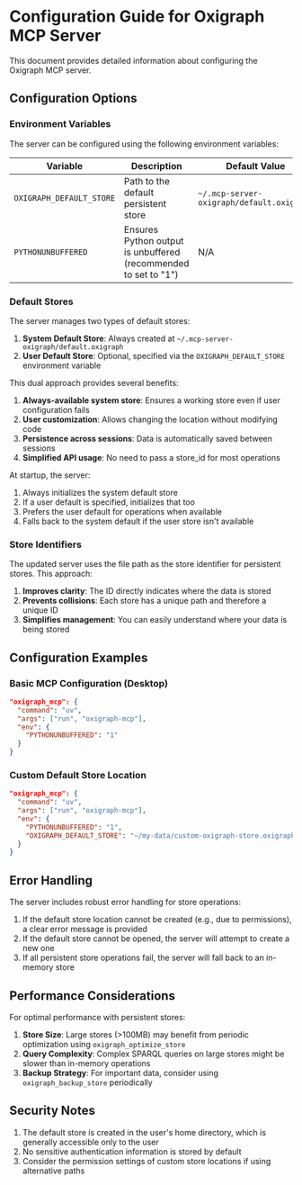 # Configuration Guide for Oxigraph MCP Server

This document provides detailed information about configuring the Oxigraph MCP server.

## Configuration Options

### Environment Variables

The server can be configured using the following environment variables:

| Variable | Description | Default Value |
|----------|-------------|---------------|
| `OXIGRAPH_DEFAULT_STORE` | Path to the default persistent store | `~/.mcp-server-oxigraph/default.oxigraph` |
| `PYTHONUNBUFFERED` | Ensures Python output is unbuffered (recommended to set to "1") | N/A |

### Default Stores

The server manages two types of default stores:

1. **System Default Store**: Always created at `~/.mcp-server-oxigraph/default.oxigraph`
2. **User Default Store**: Optional, specified via the `OXIGRAPH_DEFAULT_STORE` environment variable

This dual approach provides several benefits:

1. **Always-available system store**: Ensures a working store even if user configuration fails
2. **User customization**: Allows changing the location without modifying code
3. **Persistence across sessions**: Data is automatically saved between sessions
4. **Simplified API usage**: No need to pass a store_id for most operations

At startup, the server:
1. Always initializes the system default store
2. If a user default is specified, initializes that too
3. Prefers the user default for operations when available
4. Falls back to the system default if the user store isn't available

### Store Identifiers

The updated server uses the file path as the store identifier for persistent stores. This approach:

1. **Improves clarity**: The ID directly indicates where the data is stored
2. **Prevents collisions**: Each store has a unique path and therefore a unique ID
3. **Simplifies management**: You can easily understand where your data is being stored

## Configuration Examples

### Basic MCP Configuration (Desktop)

```json
"oxigraph_mcp": {
  "command": "uv",
  "args": ["run", "oxigraph-mcp"],
  "env": {
    "PYTHONUNBUFFERED": "1"
  }
}
```

### Custom Default Store Location

```json
"oxigraph_mcp": {
  "command": "uv",
  "args": ["run", "oxigraph-mcp"],
  "env": {
    "PYTHONUNBUFFERED": "1",
    "OXIGRAPH_DEFAULT_STORE": "~/my-data/custom-oxigraph-store.oxigraph"
  }
}
```

## Error Handling

The server includes robust error handling for store operations:

1. If the default store location cannot be created (e.g., due to permissions), a clear error message is provided
2. If the default store cannot be opened, the server will attempt to create a new one
3. If all persistent store operations fail, the server will fall back to an in-memory store

## Performance Considerations

For optimal performance with persistent stores:

1. **Store Size**: Large stores (>100MB) may benefit from periodic optimization using `oxigraph_optimize_store`
2. **Query Complexity**: Complex SPARQL queries on large stores might be slower than in-memory operations
3. **Backup Strategy**: For important data, consider using `oxigraph_backup_store` periodically

## Security Notes

1. The default store is created in the user's home directory, which is generally accessible only to the user
2. No sensitive authentication information is stored by default
3. Consider the permission settings of custom store locations if using alternative paths
